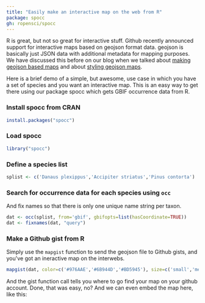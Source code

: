 ```yaml
---
title: "Easily make an interactive map on the web from R"
package: spocc
gh: ropensci/spocc
---
```


R is great, but not so great for interactive stuff. Github recently
announced support for interactive maps based on geojson format data.
geojson is basically just JSON data with additional metadata for mapping
purposes. We have discussed this before on our blog when we talked about
[making geojson based
maps](http://ropensci.org/blog/2013/07/04/rbison-geoson/) and about
[styling geojson
maps](http://ropensci.org/blog/2013/07/17/style-geojson/).

Here is a brief demo of a simple, but awesome, use case in which you
have a set of species and you want an interactive map. This is an easy
way to get there using our package spocc which gets GBIF occurrence data
from R.

### Install spocc from CRAN

```r
install.packages("spocc")
```

### Load spocc

```r
library("spocc")
```

### Define a species list

```r
splist <- c('Danaus plexippus','Accipiter striatus','Pinus contorta')
```

### Search for occurrence data for each species using `occ`

And fix names so that there is only one unique name string per taxon.

```r
dat <- occ(splist, from='gbif', gbifopts=list(hasCoordinate=TRUE))
dat <- fixnames(dat, "query")
```

### Make a Github gist from R

Simply use the `mapgist` function to send the geojson file to Github
gists, and you've got an ineractive map on the interwebs.

```r
mapgist(dat, color=c('#976AAE','#6B944D','#BD5945'), size=c('small','medium','large'))
```

And the gist function call tells you where to go find your map on your
github account. Done, that was easy, no? And we can even embed the map
here, like this:

<script src="https://gist.github.com/sckott/6572814.js"></script>
